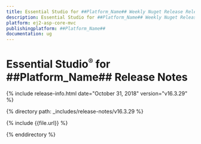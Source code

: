 ```yaml
---
title: Essential Studio for ##Platform_Name## Weekly Nuget Release Release Notes  
description: Essential Studio for ##Platform_Name## Weekly Nuget Release Release Notes  
platform: ej2-asp-core-mvc
publishingplatform: ##Platform_Name##
documentation: ug
---
```


# Essential Studio<sup style="font-size:70%">&reg;</sup> for  ##Platform_Name##  Release Notes  

{% include release-info.html date="October 31, 2018"   version="v16.3.29"  %} 

{% directory path: _includes/release-notes/v16.3.29 %}

{% include {{file.url}} %}

{% enddirectory %}
